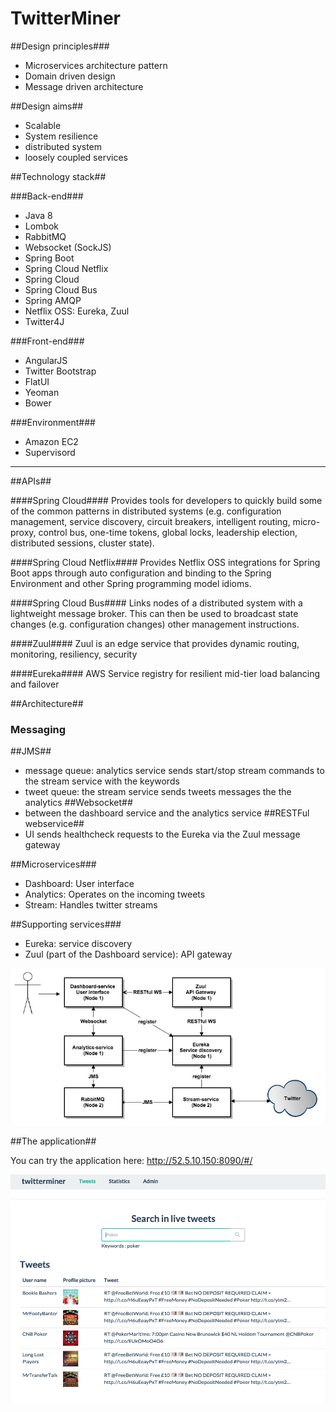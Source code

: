 TwitterMiner
============

##Design principles###

- Microservices architecture pattern
- Domain driven design
- Message driven architecture

##Design aims##
- Scalable
- System resilience
- distributed system
- loosely coupled services

##Technology stack##

###Back-end###

- Java 8
- Lombok
- RabbitMQ
- Websocket (SockJS)
- Spring Boot
- Spring Cloud Netflix
- Spring Cloud
- Spring Cloud Bus
- Spring AMQP
- Netflix OSS: Eureka, Zuul
- Twitter4J

###Front-end###
- AngularJS
- Twitter Bootstrap
- FlatUI
- Yeoman
- Bower

###Environment###
- Amazon EC2
- Supervisord


----------

##APIs##

####Spring Cloud####
Provides tools for developers to quickly build some of the common patterns in distributed systems (e.g. configuration management, service discovery, circuit breakers, intelligent routing, micro-proxy, control bus, one-time tokens, global locks, leadership election, distributed sessions, cluster state).

####Spring Cloud Netflix####
Provides Netflix OSS integrations for Spring Boot apps through auto configuration and binding to the Spring Environment and other Spring programming model idioms.

####Spring Cloud Bus####
Links nodes of a distributed system with a lightweight message broker. This can then be used to broadcast state changes (e.g. configuration changes) other management instructions.

####Zuul####
Zuul is an edge service that provides dynamic routing, monitoring, resiliency, security

####Eureka####
AWS Service registry for resilient mid-tier load balancing and failover

##Architecture##

### Messaging ###
##JMS##
- message queue: analytics service sends start/stop stream commands to the stream service with the keywords
- tweet queue: the stream service sends tweets messages the the analytics
##Websocket##
- between the dashboard service and the analytics service
##RESTFul webservice##
- UI sends healthcheck requests to the Eureka via the Zuul message gateway

##Microservices###
- Dashboard: User interface
- Analytics: Operates on the incoming tweets
- Stream: Handles twitter streams

##Supporting services###
- Eureka: service discovery
- Zuul (part of the Dashboard service): API gateway

![Alt text](images/services.jpg?raw=true "Flow")

##The application##

You can try the application here: http://52.5.10.150:8090/#/

![Alt text](images/main.jpg?raw=true "Flow")

